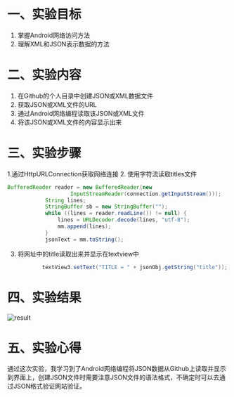 
# 一、实验目标

1. 掌握Android网络访问方法
2. 理解XML和JSON表示数据的方法
# 二、实验内容

1. 在Github的个人目录中创建JSON或XML数据文件
2. 获取JSON或XML文件的URL
3. 通过Android网络编程读取该JSON或XML文件
4. 将该JSON或XML文件的内容显示出来

# 三、实验步骤

1.通过HttpURLConnection获取网络连接
2. 使用字符流读取titles文件
```java
BufferedReader reader = new BufferedReader(new
                    InputStreamReader(connection.getInputStream()));
            String lines;
            StringBuffer sb = new StringBuffer("");
            while ((lines = reader.readLine()) != null) {
                lines = URLDecoder.decode(lines, "utf-8");
                mm.append(lines);
            }
            jsonText = mm.toString();
```
3. 将网址中的title读取出来并显示在textview中
```java
           textView3.setText("TITLE = " + jsonObj.getString("title"));
```

# 四、实验结果

![result](https://github.com/Jamielxl/android-labs-2020/blob/master/students/sec1814080911133/lab6.png)

# 五、实验心得

通过这次实验，我学习到了Android网络编程将JSON数据从Github上读取并显示到界面上，创建JSON文件时需要注意JSON文件的语法格式，不确定时可以去通过JSON格式验证网站验证。